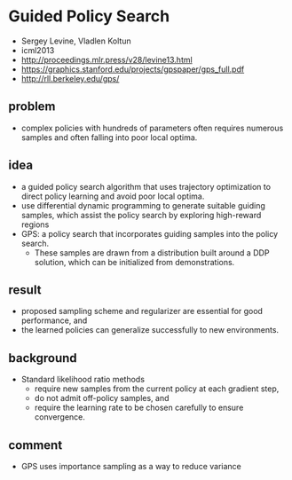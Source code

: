 # Guided Policy Search
* Sergey Levine, Vladlen Koltun
* icml2013
* http://proceedings.mlr.press/v28/levine13.html
* https://graphics.stanford.edu/projects/gpspaper/gps_full.pdf
* http://rll.berkeley.edu/gps/

## problem
* complex policies with hundreds of parameters often requires numerous samples and 
  often falling into poor local optima.
  
## idea
* a guided policy search algorithm that uses trajectory optimization to 
  direct policy learning and avoid poor local optima.
* use differential dynamic programming to generate suitable guiding samples,
  which assist the policy search by exploring high-reward regions
* GPS: a policy search that incorporates guiding samples into the policy search. 
  * These samples are drawn from a distribution built around a DDP solution,
    which can be initialized from demonstrations. 

## result
* proposed sampling scheme and regularizer are essential for good performance, and 
* the learned policies can generalize successfully to new environments.

## background
* Standard likelihood ratio methods 
  * require new samples from the current policy at each gradient step, 
  * do not admit off-policy samples, and 
  * require the learning rate to be chosen carefully to ensure convergence.
  
## comment
* GPS uses importance sampling as a way to reduce variance

